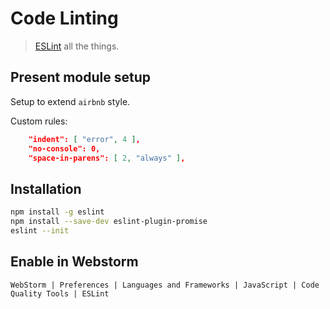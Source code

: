 # Code Linting

> [ESLint](http://eslint.org/) all the things.


## Present module setup

Setup to extend `airbnb` style.

Custom rules:
```json
    "indent": [ "error", 4 ],
    "no-console": 0,
    "space-in-parens": [ 2, "always" ],
```

## Installation

```bash
npm install -g eslint
npm install --save-dev eslint-plugin-promise
eslint --init
```

## Enable in Webstorm

`WebStorm | Preferences | Languages and Frameworks | JavaScript | Code Quality Tools | ESLint`